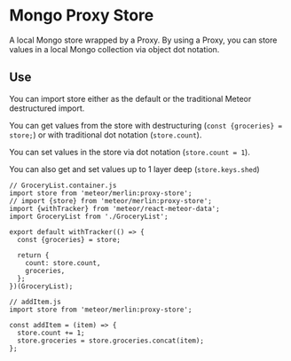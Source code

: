 # Mongo Proxy Store

A local Mongo store wrapped by a Proxy. By using a Proxy, you can store values in a local Mongo collection via object dot notation.

## Use

You can import store either as the default or the traditional Meteor destructured import.

You can get values from the store with destructuring (`const {groceries} = store;`) or with traditional dot notation (`store.count`).

You can set values in the store via dot notation (`store.count = 1`).

You can also get and set values up to 1 layer deep (`store.keys.shed`)

```
// GroceryList.container.js
import store from 'meteor/merlin:proxy-store';
// import {store} from 'meteor/merlin:proxy-store';
import {withTracker} from 'meteor/react-meteor-data';
import GroceryList from './GroceryList';

export default withTracker(() => {
  const {groceries} = store;

  return {
    count: store.count,
    groceries,
  };
})(GroceryList);

// addItem.js
import store from 'meteor/merlin:proxy-store';

const addItem = (item) => {
  store.count += 1;
  store.groceries = store.groceries.concat(item);
};
```
